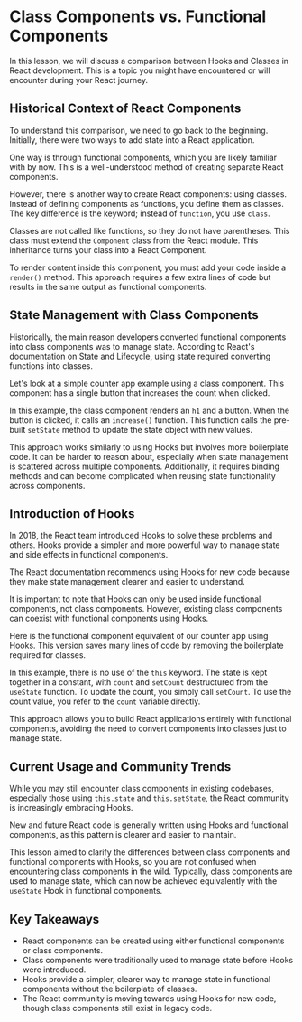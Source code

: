 # Class Components vs. Functional Components

In this lesson, we will discuss a comparison between Hooks and Classes in React development. This is a topic you might have encountered or will encounter during your React journey.

## Historical Context of React Components

To understand this comparison, we need to go back to the beginning. Initially, there were two ways to add state into a React application.

One way is through functional components, which you are likely familiar with by now. This is a well-understood method of creating separate React components.

However, there is another way to create React components: using classes. Instead of defining components as functions, you define them as classes. The key difference is the keyword; instead of `function`, you use `class`.

Classes are not called like functions, so they do not have parentheses. This class must extend the `Component` class from the React module. This inheritance turns your class into a React Component.

To render content inside this component, you must add your code inside a `render()` method. This approach requires a few extra lines of code but results in the same output as functional components.

## State Management with Class Components

Historically, the main reason developers converted functional components into class components was to manage state. According to React's documentation on State and Lifecycle, using state required converting functions into classes.

Let's look at a simple counter app example using a class component. This component has a single button that increases the count when clicked.

In this example, the class component renders an `h1` and a button. When the button is clicked, it calls an `increase()` function. This function calls the pre-built `setState` method to update the state object with new values.

This approach works similarly to using Hooks but involves more boilerplate code. It can be harder to reason about, especially when state management is scattered across multiple components. Additionally, it requires binding methods and can become complicated when reusing state functionality across components.

## Introduction of Hooks

In 2018, the React team introduced Hooks to solve these problems and others. Hooks provide a simpler and more powerful way to manage state and side effects in functional components.

The React documentation recommends using Hooks for new code because they make state management clearer and easier to understand.

It is important to note that Hooks can only be used inside functional components, not class components. However, existing class components can coexist with functional components using Hooks.

Here is the functional component equivalent of our counter app using Hooks. This version saves many lines of code by removing the boilerplate required for classes.

In this example, there is no use of the `this` keyword. The state is kept together in a constant, with `count` and `setCount` destructured from the `useState` function. To update the count, you simply call `setCount`. To use the count value, you refer to the `count` variable directly.

This approach allows you to build React applications entirely with functional components, avoiding the need to convert components into classes just to manage state.

## Current Usage and Community Trends

While you may still encounter class components in existing codebases, especially those using `this.state` and `this.setState`, the React community is increasingly embracing Hooks.

New and future React code is generally written using Hooks and functional components, as this pattern is clearer and easier to maintain.

This lesson aimed to clarify the differences between class components and functional components with Hooks, so you are not confused when encountering class components in the wild. Typically, class components are used to manage state, which can now be achieved equivalently with the `useState` Hook in functional components.

## Key Takeaways

- React components can be created using either functional components or class components.
- Class components were traditionally used to manage state before Hooks were introduced.
- Hooks provide a simpler, clearer way to manage state in functional components without the boilerplate of classes.
- The React community is moving towards using Hooks for new code, though class components still exist in legacy code.
